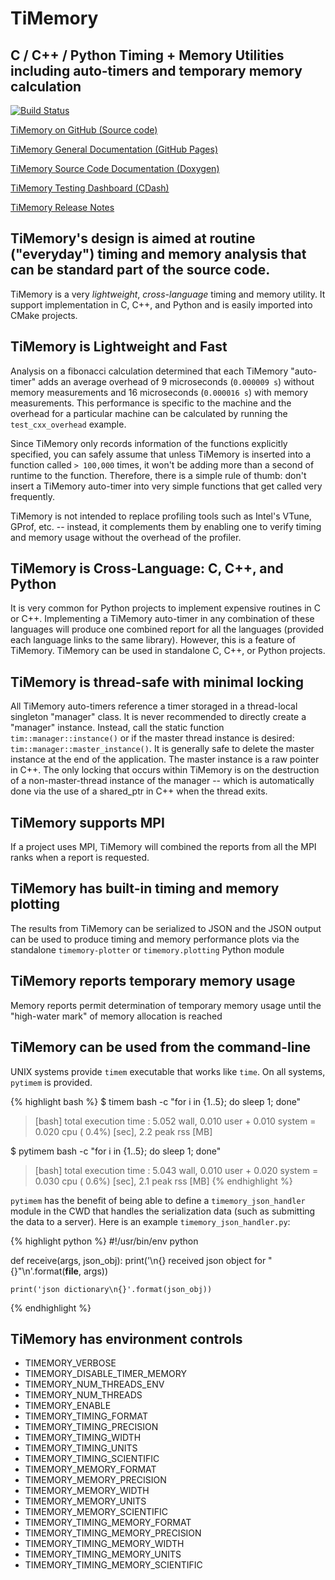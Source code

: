 # TiMemory
C / C++ / Python Timing + Memory Utilities including auto-timers and temporary memory calculation
-------------------------------------------------------------------------------------------------

[![Build Status](https://travis-ci.org/jrmadsen/TiMemory.svg?branch=master)](https://travis-ci.org/jrmadsen/TiMemory)

[TiMemory on GitHub (Source code)](https://github.com/jrmadsen/TiMemory)

[TiMemory General Documentation (GitHub Pages)](https://jrmadsen.github.io/TiMemory)

[TiMemory Source Code Documentation (Doxygen)](https://jrmadsen.github.io/TiMemory/doxy/index.html)

[TiMemory Testing Dashboard (CDash)](http://jonathan-madsen.info/cdash/public/index.php?project=TiMemory)

[TiMemory Release Notes](https://jrmadsen.github.io/TiMemory/ReleaseNotes.html)

## TiMemory's design is aimed at routine ("everyday") timing and memory analysis that can be standard part of the source code.

TiMemory is a very _lightweight_, _cross-language_ timing and memory utility. It support implementation in C, C++, and Python and is easily imported into CMake projects.

## TiMemory is Lightweight and Fast

Analysis on a fibonacci calculation determined that each TiMemory "auto-timer" adds an average overhead of 9 microseconds (`0.000009 s`) without memory measurements and 16 microseconds (`0.000016 s`) with memory measurements.
This performance is specific to the machine and the overhead for a particular machine can be calculated by running the `test_cxx_overhead` example.

Since TiMemory only records information of the functions explicitly specified, you can safely assume that unless TiMemory is inserted into a function called `> 100,000` times, it won't be adding
more than a second of runtime to the function. Therefore, there is a simple rule of thumb: don't insert a TiMemory auto-timer into very simple functions
that get called very frequently.

TiMemory is not intended to replace profiling tools such as Intel's VTune, GProf, etc. -- instead, it complements them by enabling one to verify timing and memory usage without the overhead of the profiler.

## TiMemory is Cross-Language: C, C++, and Python

It is very common for Python projects to implement expensive routines in C or C++. Implementing a TiMemory auto-timer in any combination of these languages will produce one combined report for all the languages (provided each language links to the same library).
However, this is a feature of TiMemory. TiMemory can be used in standalone C, C++, or Python projects.

## TiMemory is thread-safe with minimal locking

All TiMemory auto-timers reference a timer storaged in a thread-local singleton "manager" class. It is never recommended to directly create a "manager" instance. Instead, call the static function `tim::manager::instance()` or if the master thread instance is desired: `tim::manager::master_instance()`. It is generally safe to delete the master instance at the end of the application. The master instance is a raw pointer in C++. The only locking that occurs within TiMemory is on the destruction of a non-master-thread instance of the manager -- which is automatically done via the use of a shared_ptr in C++ when the thread exits.

## TiMemory supports MPI

If a project uses MPI, TiMemory will combined the reports from all the MPI ranks when a report is requested.

## TiMemory has built-in timing and memory plotting

The results from TiMemory can be serialized to JSON and the JSON output can be used to produce timing and memory performance plots via the standalone `timemory-plotter` or `timemory.plotting` Python module

## TiMemory reports temporary memory usage

Memory reports permit determination of temporary memory usage until the "high-water mark" of memory allocation is reached

## TiMemory can be used from the command-line

UNIX systems provide `timem` executable that works like `time`. On all systems, `pytimem` is provided.

{% highlight bash %}
$ timem bash -c "for i in {1..5}; do sleep 1; done"

> [bash] total execution time  : 5.052 wall, 0.010 user + 0.010 system = 0.020 cpu (  0.4%) [sec], 2.2 peak rss [MB]

$ pytimem bash -c "for i in {1..5}; do sleep 1; done"

> [bash] total execution time  : 5.043 wall, 0.010 user + 0.020 system = 0.030 cpu (  0.6%) [sec], 2.1 peak rss [MB]
{% endhighlight %}

`pytimem` has the benefit of being able to define a `timemory_json_handler` module in the CWD that handles the serialization data (such as submitting the data to a server). Here is an example `timemory_json_handler.py`:

{% highlight python %}
#!/usr/bin/env python

def receive(args, json_obj):
    print('\n{} received json object for "{}"\n'.format(__file__, args))

    print('json dictionary\n{}'.format(json_obj))
{% endhighlight %}

## TiMemory has environment controls

- TIMEMORY\_VERBOSE
- TIMEMORY\_DISABLE\_TIMER\_MEMORY
- TIMEMORY\_NUM\_THREADS\_ENV
- TIMEMORY\_NUM\_THREADS
- TIMEMORY\_ENABLE
- TIMEMORY\_TIMING\_FORMAT
- TIMEMORY\_TIMING\_PRECISION
- TIMEMORY\_TIMING\_WIDTH
- TIMEMORY\_TIMING\_UNITS
- TIMEMORY\_TIMING\_SCIENTIFIC
- TIMEMORY\_MEMORY\_FORMAT
- TIMEMORY\_MEMORY\_PRECISION
- TIMEMORY\_MEMORY\_WIDTH
- TIMEMORY\_MEMORY\_UNITS
- TIMEMORY\_MEMORY\_SCIENTIFIC
- TIMEMORY\_TIMING\_MEMORY\_FORMAT
- TIMEMORY\_TIMING\_MEMORY\_PRECISION
- TIMEMORY\_TIMING\_MEMORY\_WIDTH
- TIMEMORY\_TIMING\_MEMORY\_UNITS
- TIMEMORY\_TIMING\_MEMORY\_SCIENTIFIC
